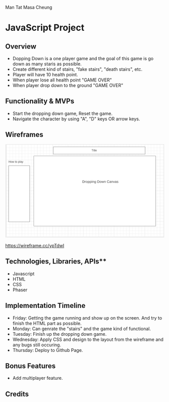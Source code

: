 Man Tat Masa Cheung

<h1>JavaScript Project</h1>

<h2>Overview</h2>
<ul>
    <li>Dopping Down is a one player game and the goal of this game is go down as many staris as possible.</li>
    <li>Create different kind of stairs, "fake stairs", "death stairs", etc.</li>
    <li>Player will have 10 health point.</li>
    <li>When player lose all health point "GAME OVER"</li>
    <li>When player drop down to the ground "GAME OVER"</li>
</ul>

<h2>Functionality & MVPs</h2>
<ul>
    <li>Start the dropping down game, Reset the game.</li>
    <li>Navigate the character by using "A", "D" keys OR arrow keys.</li>
</ul>

<h2>Wireframes</h2>

![Image of Wireframes](https://github.com/masacheung/dropping_down/blob/main/assests/wireframs.png)

https://wireframe.cc/ypTdwI

<h2>Technologies, Libraries, APIs**</h2>
<ul>
    <li>Javascript</li>
    <li>HTML</li>
    <li>CSS</li>
    <li>Phaser</li>
</ul>


<h2>Implementation Timeline</h2>
<ul>
    <li>Friday: Getting the game running and show up on the screen. And try to finish the HTML part as possible.</li>
    <li>Monday: Can genrate the "stairs" and the game kind of functional.</li>
    <li>Tuesday: Finish up the dropping down game.</li>
    <li>Wednesday: Apply CSS and design to the layout from the wireframe and any bugs still occuring.</li>
    <li>Thursday: Deploy to Github Page.</li>
</ul>


<h2>Bonus Features</h2>
<ul>
    <li>Add multiplayer feature.</li>
</ul>

<h2>Credits</h2>
